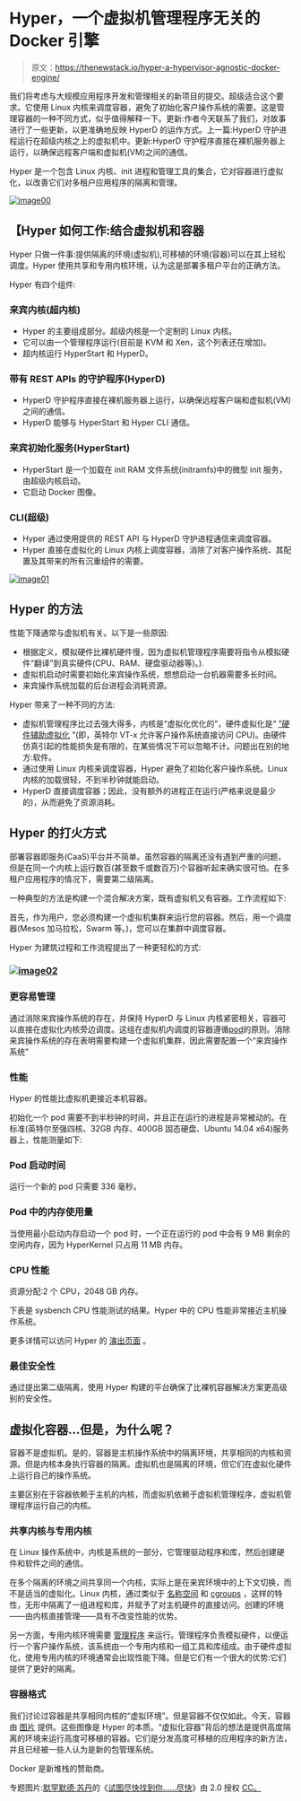 # Hyper，一个虚拟机管理程序无关的 Docker 引擎

> 原文：<https://thenewstack.io/hyper-a-hypervisor-agnostic-docker-engine/>

我们将考虑与大规模应用程序开发和管理相关的新项目的提交。超级适合这个要求。它使用 Linux 内核来调度容器，避免了初始化客户操作系统的需要。这是管理容器的一种不同方式，似乎值得解释一下。更新:作者今天联系了我们，对故事进行了一些更新，以更准确地反映 HyperD 的运作方式。上一篇:HyperD 守护进程运行在超级内核之上的虚拟机中。更新:HyperD 守护程序直接在裸机服务器上运行，以确保远程客户端和虚拟机(VM)之间的通信。

Hyper 是一个包含 Linux 内核、init 进程和管理工具的集合，它对容器进行虚拟化，以改善它们对多租户应用程序的隔离和管理。

[![image00](img/cd4d9537a857d9f1ac6ec35942a4e1b5.png)](https://thenewstack.io/wp-content/uploads/2015/07/image001.png)

## 【Hyper 如何工作:结合虚拟机和容器

Hyper 只做一件事:提供隔离的环境(虚拟机),可移植的环境(容器)可以在其上轻松调度。Hyper 使用共享和专用内核环境，认为这是部署多租户平台的正确方法。

Hyper 有四个组件:

### 来宾内核(超内核)

*   Hyper 的主要组成部分。超级内核是一个定制的 Linux 内核。
*   它可以由一个管理程序运行(目前是 KVM 和 Xen，这个列表还在增加)。
*   超内核运行 HyperStart 和 HyperD。

### 带有 REST APIs 的守护程序(HyperD)

*   HyperD 守护程序直接在裸机服务器上运行，以确保远程客户端和虚拟机(VM)之间的通信。
*   HyperD 能够与 HyperStart 和 Hyper CLI 通信。

### 来宾初始化服务(HyperStart)

*   HyperStart 是一个加载在 init RAM 文件系统(initramfs)中的微型 init 服务，由超级内核启动。
*   它启动 Docker 图像。

### CLI(超级)

*   Hyper 通过使用提供的 REST API 与 HyperD 守护进程通信来调度容器。
*   Hyper 直接在虚拟化的 Linux 内核上调度容器，消除了对客户操作系统、其配置及其带来的所有沉重组件的需要。

[![image01](img/40e29a0918e547776b7d3c130e2e49f0.png)](https://thenewstack.io/wp-content/uploads/2015/07/image011.png)

## Hyper 的方法

性能下降通常与虚拟机有关。以下是一些原因:

*   根据定义，模拟硬件比裸机硬件慢，因为虚拟机管理程序需要将指令从模拟硬件“翻译”到真实硬件(CPU、RAM、硬盘驱动器等)。).
*   虚拟机启动时需要初始化来宾操作系统，想想启动一台机器需要多长时间。
*   来宾操作系统加载的后台进程会消耗资源。

Hyper 带来了一种不同的方法:

*   虚拟机管理程序比过去强大得多，内核是“虚拟化优化的”，硬件虚拟化是“ [”硬件辅助虚拟化](https://www.google.com/url?q=https%3A%2F%2Fen.wikipedia.org%2Fwiki%2FX86_virtualization%23Hardware-assisted_virtualization&sa=D&sntz=1&usg=AFQjCNE7OX_p6iUQVQunIHdgJIWiUuu9og) ”(即，英特尔 VT-x 允许客户操作系统直接访问 CPU)。由硬件仿真引起的性能损失是有限的，在某些情况下可以忽略不计。问题出在别的地方:软件。
*   通过使用 Linux 内核来调度容器，Hyper 避免了初始化客户操作系统。Linux 内核的加载很轻，不到半秒钟就能启动。
*   HyperD 直接调度容器；因此，没有额外的进程正在运行(严格来说是最少的)，从而避免了资源消耗。

## Hyper 的打火方式

部署容器即服务(CaaS)平台并不简单。虽然容器的隔离还没有遇到严重的问题，但是在同一个内核上运行数百(甚至数千或数百万)个容器听起来确实很可怕。在多租户应用程序的情况下，需要第二级隔离。

一种典型的方法是构建一个混合解决方案，既有虚拟机又有容器。工作流程如下:

首先，作为用户，您必须构建一个虚拟机集群来运行您的容器。然后，用一个调度器(Mesos 加马拉松，Swarm 等。)，您可以在集群中调度容器。

Hyper 为建筑过程和工作流程提出了一种更轻松的方式:

### [![image02](img/d5fec2dbe6fc0dc679415310330115bd.png)](https://thenewstack.io/wp-content/uploads/2015/07/image021.png)

### 更容易管理

通过消除来宾操作系统的存在，并保持 HyperD 与 Linux 内核紧密相关，容器可以直接在虚拟化内核旁边调度。这组在虚拟机内调度的容器遵循[pod](https://www.google.com/url?q=https%3A%2F%2Fdocs.hyper.sh%2Fget_started%2Fpod.html&sa=D&sntz=1&usg=AFQjCNGjYS1pgXnhecVzmpeU3Z_de65QnA)的原则。消除来宾操作系统的存在表明需要构建一个虚拟机集群，因此需要配置一个“来宾操作系统”

### 性能

Hyper 的性能比虚拟机更接近本机容器。

初始化一个 pod 需要不到半秒钟的时间，并且正在运行的进程是非常被动的。在标准(英特尔至强四核、32GB 内存、400GB 固态硬盘、Ubuntu 14.04 x64)服务器上，性能测量如下:

### Pod 启动时间

运行一个新的 pod 只需要 336 毫秒。



### Pod 中的内存使用量

当使用最小启动内存启动一个 pod 时，一个正在运行的 pod 中会有 9 MB 剩余的空闲内存，因为 HyperKernel 只占用 11 MB 内存。



### CPU 性能

资源分配:2 个 CPU，2048 GB 内存。

下表是 sysbench CPU 性能测试的结果。Hyper 中的 CPU 性能非常接近主机操作系统。



更多详情可以访问 Hyper 的 [](https://www.google.com/url?q=https%3A%2F%2Fdocs.hyper.sh%2Fperformance.html&sa=D&sntz=1&usg=AFQjCNHLcLY_kZTn7lRxi2SGDVcLIaKAgw) [演出页面](https://www.google.com/url?q=https%3A%2F%2Fdocs.hyper.sh%2Fperformance.html&sa=D&sntz=1&usg=AFQjCNHLcLY_kZTn7lRxi2SGDVcLIaKAgw) 。

### 最佳安全性

通过提出第二级隔离，使用 Hyper 构建的平台确保了比裸机容器解决方案更高级别的安全性。

## 虚拟化容器…但是，为什么呢？

容器不是虚拟机。是的，容器是主机操作系统中的隔离环境，共享相同的内核和资源。但是内核本身执行容器的隔离。虚拟机也是隔离的环境，但它们在虚拟化硬件上运行自己的操作系统。

主要区别在于容器依赖于主机的内核，而虚拟机依赖于虚拟机管理程序，虚拟机管理程序运行自己的内核。

### 共享内核与专用内核

在 Linux 操作系统中，内核是系统的一部分，它管理驱动程序和库，然后创建硬件和软件之间的通信。

在多个隔离的环境之间共享同一个内核，实际上是在来宾环境中的上下文切换，而不是适当的虚拟化。Linux 内核，通过类似于 [](https://www.google.com/url?q=http%3A%2F%2Fman7.org%2Flinux%2Fman-pages%2Fman7%2Fnamespaces.7.html&sa=D&sntz=1&usg=AFQjCNF1Q-LghTaLNriC1Zh6T2kp7q0rBw) [名称空间](https://www.google.com/url?q=http%3A%2F%2Fman7.org%2Flinux%2Fman-pages%2Fman7%2Fnamespaces.7.html&sa=D&sntz=1&usg=AFQjCNF1Q-LghTaLNriC1Zh6T2kp7q0rBw) 和 [](https://www.google.com/url?q=https%3A%2F%2Fwww.kernel.org%2Fdoc%2FDocumentation%2Fcgroups%2Fcgroups.txt&sa=D&sntz=1&usg=AFQjCNGAUtV7EN8hdLh9SrXqlt2iQSddZA) [cgroups](https://www.google.com/url?q=https%3A%2F%2Fwww.kernel.org%2Fdoc%2FDocumentation%2Fcgroups%2Fcgroups.txt&sa=D&sntz=1&usg=AFQjCNGAUtV7EN8hdLh9SrXqlt2iQSddZA) ，这样的特性，无形中隔离了一组进程和库，并赋予了对主机硬件的直接访问。创建的环境——由内核直接管理——具有不改变性能的优势。

另一方面，专用内核环境需要 [](https://www.google.com/url?q=https%3A%2F%2Fen.wikipedia.org%2Fwiki%2FHypervisor&sa=D&sntz=1&usg=AFQjCNFzStcH-mj2U-1f_1k-hJ3G_bSODQ) [管理程序](https://www.google.com/url?q=https%3A%2F%2Fen.wikipedia.org%2Fwiki%2FHypervisor&sa=D&sntz=1&usg=AFQjCNFzStcH-mj2U-1f_1k-hJ3G_bSODQ) 来运行。管理程序负责模拟硬件，以便运行一个客户操作系统，该系统由一个专用内核和一组工具和库组成。由于硬件虚拟化，使用专用内核的环境通常会出现性能下降。但是它们有一个很大的优势:它们提供了更好的隔离。

### 容器格式

我们讨论过容器是共享相同内核的“虚拟环境”。但是容器不仅仅如此。今天，容器由 [](https://www.google.com/url?q=https%3A%2F%2Fdocs.docker.com%2Fuserguide%2Fdockerimages%2F&sa=D&sntz=1&usg=AFQjCNGph7WwPZCwv8HF7PuZj3GJ2vn01Q) [图片](https://www.google.com/url?q=https%3A%2F%2Fdocs.docker.com%2Fuserguide%2Fdockerimages%2F&sa=D&sntz=1&usg=AFQjCNGph7WwPZCwv8HF7PuZj3GJ2vn01Q) 提供。这些图像是 Hyper 的本质。“虚拟化容器”背后的想法是提供高度隔离的环境来运行高度可移植的容器。它们是分发高度可移植的应用程序的新方法，并且已经被一些人认为是新的包管理系统。

Docker 是新堆栈的赞助商。

专题图片:[默罕默德·苏丹](https://www.flickr.com/photos/mralsultan/)的《[试图尽快找到你……尽快](https://www.flickr.com/photos/mralsultan/3579132008/in/photolist-6sgZfy-8xrCmy-6DfEHh-dB22EZ-5tWu3y-9dUQkw-sgU2d4-3nbnzX-5ikFKB-7JreyG-2ojA8h-7gpxDj-nz2Pv5-5vSzB1-7abZW9-3fF6HV-bkRtyp-8vBW8X-6Ftxea-8DDnkP-nvBRCq-3bUvm7-8vBW9D-7QffZN-4zExYe-pvTJXY-aYXzNz-o51tbH-a2iA6W-9enQPC-bhuWhD-dpPYN5-58nHNW-7zzitS-NvRUK-i8QTdU-4KmTZ7-ekBTR1-6edFYV-bWDHha-9gub9D-9gub74-Hp82w-ca22iy-ihw43N-9QL1sd-9yuX22-6p7pNb-9gxgfQ-9zrYy7)》由 2.0 授权 [CC。](https://creativecommons.org/licenses/by/2.0/)

<svg xmlns:xlink="http://www.w3.org/1999/xlink" viewBox="0 0 68 31" version="1.1"><title>Group</title> <desc>Created with Sketch.</desc></svg>